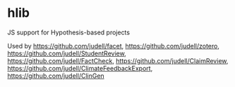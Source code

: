 # hlib
JS support for Hypothesis-based projects

Used by https://github.com/judell/facet, https://github.com/judell/zotero, https://github.com/judell/StudentReview,  https://github.com/judell/FactCheck, https://github.com/judell/ClaimReview, https://github.com/judell/ClimateFeedbackExport,  https://github.com/judell/ClinGen 
